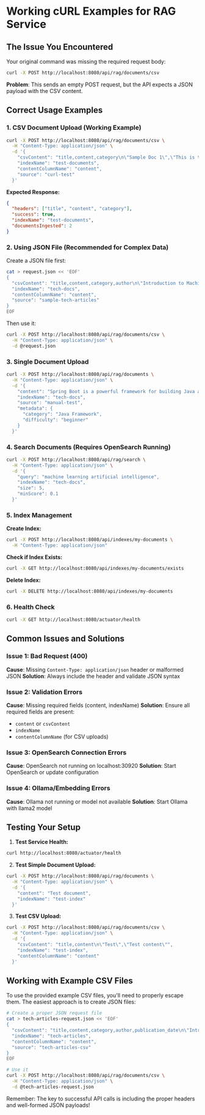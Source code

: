 # Working cURL Examples for RAG Service

## The Issue You Encountered

Your original command was missing the required request body:
```bash
curl -X POST http://localhost:8080/api/rag/documents/csv
```

**Problem**: This sends an empty POST request, but the API expects a JSON payload with the CSV content.

## Correct Usage Examples

### 1. CSV Document Upload (Working Example)

```bash
curl -X POST http://localhost:8080/api/rag/documents/csv \
  -H "Content-Type: application/json" \
  -d '{
    "csvContent": "title,content,category\n\"Sample Doc 1\",\"This is the first sample document for testing the RAG service.\",\"Technology\"\n\"Sample Doc 2\",\"This is the second sample document about artificial intelligence.\",\"AI\"",
    "indexName": "test-documents",
    "contentColumnName": "content",
    "source": "curl-test"
  }'
```

**Expected Response:**
```json
{
  "headers": ["title", "content", "category"],
  "success": true,
  "indexName": "test-documents",
  "documentsIngested": 2
}
```

### 2. Using JSON File (Recommended for Complex Data)

Create a JSON file first:
```bash
cat > request.json << 'EOF'
{
  "csvContent": "title,content,category,author\n\"Introduction to Machine Learning\",\"Machine Learning is a subset of artificial intelligence that enables computers to learn and make decisions without being explicitly programmed.\",\"Technology\",\"Alice Johnson\"\n\"Understanding Microservices\",\"Microservices architecture is a software development approach where applications are built as a collection of loosely coupled services.\",\"Technology\",\"Bob Smith\"",
  "indexName": "tech-docs",
  "contentColumnName": "content",
  "source": "sample-tech-articles"
}
EOF
```

Then use it:
```bash
curl -X POST http://localhost:8080/api/rag/documents/csv \
  -H "Content-Type: application/json" \
  -d @request.json
```

### 3. Single Document Upload

```bash
curl -X POST http://localhost:8080/api/rag/documents \
  -H "Content-Type: application/json" \
  -d '{
    "content": "Spring Boot is a powerful framework for building Java applications with minimal configuration.",
    "indexName": "tech-docs",
    "source": "manual-test",
    "metadata": {
      "category": "Java Framework",
      "difficulty": "beginner"
    }
  }'
```

### 4. Search Documents (Requires OpenSearch Running)

```bash
curl -X POST http://localhost:8080/api/rag/search \
  -H "Content-Type: application/json" \
  -d '{
    "query": "machine learning artificial intelligence",
    "indexName": "tech-docs",
    "size": 5,
    "minScore": 0.1
  }'
```

### 5. Index Management

**Create Index:**
```bash
curl -X POST http://localhost:8080/api/indexes/my-documents \
  -H "Content-Type: application/json"
```

**Check if Index Exists:**
```bash
curl -X GET http://localhost:8080/api/indexes/my-documents/exists
```

**Delete Index:**
```bash
curl -X DELETE http://localhost:8080/api/indexes/my-documents
```

### 6. Health Check

```bash
curl -X GET http://localhost:8080/actuator/health
```

## Common Issues and Solutions

### Issue 1: Bad Request (400)
**Cause**: Missing `Content-Type: application/json` header or malformed JSON
**Solution**: Always include the header and validate JSON syntax

### Issue 2: Validation Errors
**Cause**: Missing required fields (content, indexName)
**Solution**: Ensure all required fields are present:
- `content` or `csvContent`
- `indexName`
- `contentColumnName` (for CSV uploads)

### Issue 3: OpenSearch Connection Errors
**Cause**: OpenSearch not running on localhost:30920
**Solution**: Start OpenSearch or update configuration

### Issue 4: Ollama/Embedding Errors  
**Cause**: Ollama not running or model not available
**Solution**: Start Ollama with llama2 model

## Testing Your Setup

1. **Test Service Health:**
```bash
curl http://localhost:8080/actuator/health
```

2. **Test Simple Document Upload:**
```bash
curl -X POST http://localhost:8080/api/rag/documents \
  -H "Content-Type: application/json" \
  -d '{
    "content": "Test document",
    "indexName": "test-index"
  }'
```

3. **Test CSV Upload:**
```bash
curl -X POST http://localhost:8080/api/rag/documents/csv \
  -H "Content-Type: application/json" \
  -d '{
    "csvContent": "title,content\n\"Test\",\"Test content\"",
    "indexName": "test-index",
    "contentColumnName": "content"
  }'
```

## Working with Example CSV Files

To use the provided example CSV files, you'll need to properly escape them. The easiest approach is to create JSON files:

```bash
# Create a proper JSON request file
cat > tech-articles-request.json << 'EOF'
{
  "csvContent": "title,content,category,author,publication_date\n\"Introduction to Machine Learning\",\"Machine Learning is a subset of artificial intelligence that enables computers to learn and make decisions without being explicitly programmed. It uses algorithms to analyze data, identify patterns, and make predictions or decisions based on the information it processes.\",\"Technology\",\"Alice Johnson\",\"2024-01-15\"",
  "indexName": "tech-articles",
  "contentColumnName": "content",
  "source": "tech-articles-csv"
}
EOF

# Use it
curl -X POST http://localhost:8080/api/rag/documents/csv \
  -H "Content-Type: application/json" \
  -d @tech-articles-request.json
```

Remember: The key to successful API calls is including the proper headers and well-formed JSON payloads!

